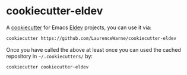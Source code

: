 # cookiecutter-eldev

A [cookiecutter](https://github.com/cookiecutter/cookiecutter) for Emacs [Eldev](https://github.com/doublep/eldev/) projects, you can use it via:

```bash
cookiecutter https://github.com/LaurenceWarne/cookiecutter-eldev
```

Once you have called the above at least once you can used the cached repository in `~/.cookiecutters/` by:

```bash
cookiecutter cookiecutter-eldev
```

